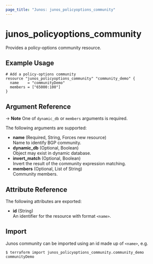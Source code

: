 ```yaml
---
page_title: "Junos: junos_policyoptions_community"
---
```


# junos_policyoptions_community

Provides a policy-options community resource.

## Example Usage

```hcl
# Add a policy-options community
resource "junos_policyoptions_community" "community_demo" {
  name    = "communityDemo"
  members = ["65000:100"]
}
```

## Argument Reference

-> **Note**
  One of `dynamic_db` or `members` arguments is required.

The following arguments are supported:

- **name** (Required, String, Forces new resource)  
  Name to identify BGP community.
- **dynamic_db** (Optional, Boolean)  
  Object may exist in dynamic database.
- **invert_match** (Optional, Boolean)  
  Invert the result of the community expression matching.
- **members** (Optional, List of String)  
  Community members.

## Attribute Reference

The following attributes are exported:

- **id** (String)  
  An identifier for the resource with format `<name>`.

## Import

Junos community can be imported using an id made up of `<name>`, e.g.

```shell
$ terraform import junos_policyoptions_community.community_demo communityDemo
```
